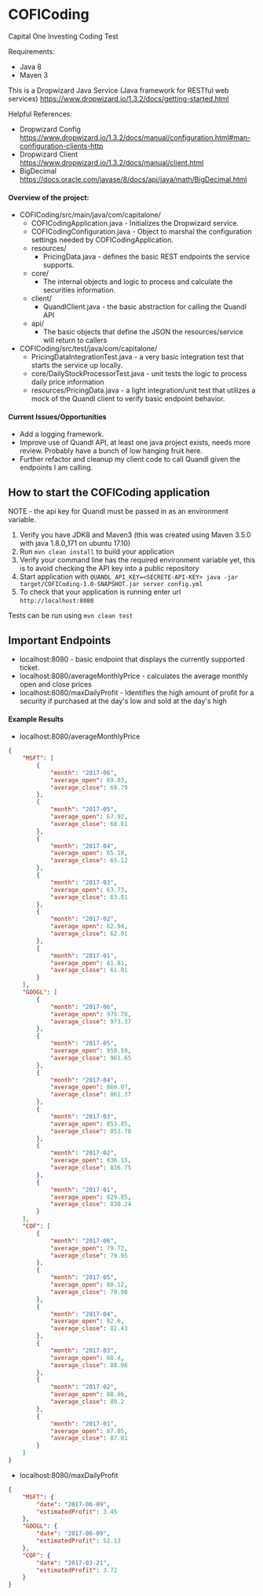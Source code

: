 # COFICoding
Capital One Investing Coding Test

Requirements:
* Java 8
* Maven 3

This is a Dropwizard Java Service (Java framework for RESTful web services) https://www.dropwizard.io/1.3.2/docs/getting-started.html

Helpful References:
* Dropwizard Config https://www.dropwizard.io/1.3.2/docs/manual/configuration.html#man-configuration-clients-http
* Dropwizard Client https://www.dropwizard.io/1.3.2/docs/manual/client.html
* BigDecimal https://docs.oracle.com/javase/8/docs/api/java/math/BigDecimal.html

#### Overview of the project:
* COFICoding/src/main/java/com/capitalone/
  * COFICodingApplication.java - Initializes the Dropwizard service.
  * COFICodingConfiguration.java - Object to marshal the configuration settings needed by COFICodingApplication.
  * resources/
    * PricingData.java - defines the basic REST endpoints the service supports.
  * core/
    * The internal objects and logic to process and calculate the securities information.
  * client/
    * QuandlClient.java - the basic abstraction for calling the Quandl API
  * api/
    * The basic objects that define the JSON the resources/service will return to callers
* COFICoding/src/test/java/com/capitalone/
   * PricingDataIntegrationTest.java - a very basic integration test that starts the service up locally.
   * core/DailyStockProcessorTest.java - unit tests the logic to process daily price information
   * resources/PricingData.java - a light integration/unit test that utilizes a mock of the Quandl client to verify basic endpoint behavior.

#### Current Issues/Opportunities
* Add a logging framework.
* Improve use of Quandl API, at least one java project exists, needs more review. Probably have a bunch of low hanging fruit here.
* Further refactor and cleanup my client code to call Quandl given the endpoints I am calling.

How to start the COFICoding application
---
NOTE - the api key for Quandl must be passed in as an environment variable.

1. Verify you have JDK8 and Maven3 (this was created using Maven 3.5.0 with java 1.8.0_171 on ubuntu 17.10)
1. Run `mvn clean install` to build your application
1. Verify your command line has the required environment variable yet, this is to avoid checking the API key into a public repository
1. Start application with `QUANDL_API_KEY=<SECRETE-API-KEY> java -jar target/COFICoding-1.0-SNAPSHOT.jar server config.yml`
1. To check that your application is running enter url `http://localhost:8080`

Tests can be run using `mvn clean test`

Important Endpoints
---

* localhost:8080 - basic endpoint that displays the currently supported ticket.
* localhost:8080/averageMonthlyPrice - calculates the average monthly open and close prices
* localhost:8080/maxDailyProfit - Identifies the high amount of profit for a security if purchased at the day's low and sold at the day's high

#### Example Results
* localhost:8080/averageMonthlyPrice
```json
{
    "MSFT": [
        {
            "month": "2017-06",
            "average_open": 69.83,
            "average_close": 69.79
        },
        {
            "month": "2017-05",
            "average_open": 67.92,
            "average_close": 68.01
        },
        {
            "month": "2017-04",
            "average_open": 65.18,
            "average_close": 65.12
        },
        {
            "month": "2017-03",
            "average_open": 63.73,
            "average_close": 63.81
        },
        {
            "month": "2017-02",
            "average_open": 62.94,
            "average_close": 62.91
        },
        {
            "month": "2017-01",
            "average_open": 61.81,
            "average_close": 61.81
        }
    ],
    "GOOGL": [
        {
            "month": "2017-06",
            "average_open": 975.78,
            "average_close": 973.37
        },
        {
            "month": "2017-05",
            "average_open": 959.59,
            "average_close": 961.65
        },
        {
            "month": "2017-04",
            "average_open": 860.07,
            "average_close": 861.37
        },
        {
            "month": "2017-03",
            "average_open": 853.85,
            "average_close": 853.78
        },
        {
            "month": "2017-02",
            "average_open": 836.15,
            "average_close": 836.75
        },
        {
            "month": "2017-01",
            "average_open": 829.85,
            "average_close": 830.24
        }
    ],
    "COF": [
        {
            "month": "2017-06",
            "average_open": 79.72,
            "average_close": 79.95
        },
        {
            "month": "2017-05",
            "average_open": 80.12,
            "average_close": 79.98
        },
        {
            "month": "2017-04",
            "average_open": 82.6,
            "average_close": 82.43
        },
        {
            "month": "2017-03",
            "average_open": 88.4,
            "average_close": 88.06
        },
        {
            "month": "2017-02",
            "average_open": 88.86,
            "average_close": 89.2
        },
        {
            "month": "2017-01",
            "average_open": 87.05,
            "average_close": 87.01
        }
    ]
}
```

* localhost:8080/maxDailyProfit 
```json
{
    "MSFT": {
        "date": "2017-06-09",
        "estimatedProfit": 3.45
    },
    "GOOGL": {
        "date": "2017-06-09",
        "estimatedProfit": 52.13
    },
    "COF": {
        "date": "2017-03-21",
        "estimatedProfit": 3.72
    }
}
```

